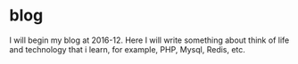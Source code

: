# blog
I will begin my blog at 2016-12.
Here I will write something about think of life and technology that i learn, for example, PHP, Mysql, Redis, etc.
